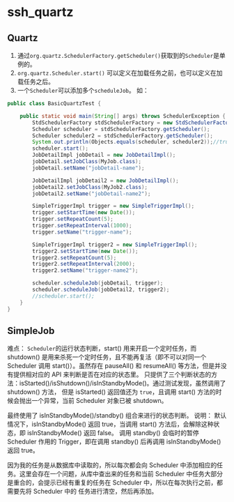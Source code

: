 # ssh_quartz


## Quartz
1. 通过`org.quartz.SchedulerFactory.getScheduler()`获取到的`Scheduler`是单例的。
2. `org.quartz.Scheduler.start()` 可以定义在加载任务之前，也可以定义在加载任务之后。
3. 一个`Scheduler`可以添加多个`scheduleJob`。
如：
```java
public class BasicQuartzTest {

    public static void main(String[] args) throws SchedulerException {
        StdSchedulerFactory stdSchedulerFactory = new StdSchedulerFactory();
        Scheduler scheduler = stdSchedulerFactory.getScheduler();
        Scheduler scheduler2 = stdSchedulerFactory.getScheduler();
        System.out.println(Objects.equals(scheduler, scheduler2));//true
        scheduler.start();
        JobDetailImpl jobDetail = new JobDetailImpl();
        jobDetail.setJobClass(MyJob.class);
        jobDetail.setName("jobDetail-name");

        JobDetailImpl jobDetail2 = new JobDetailImpl();
        jobDetail2.setJobClass(MyJob2.class);
        jobDetail2.setName("jobDetail-name2");

        SimpleTriggerImpl trigger = new SimpleTriggerImpl();
        trigger.setStartTime(new Date());
        trigger.setRepeatCount(5);
        trigger.setRepeatInterval(1000);
        trigger.setName("trigger-name");

        SimpleTriggerImpl trigger2 = new SimpleTriggerImpl();
        trigger2.setStartTime(new Date());
        trigger2.setRepeatCount(5);
        trigger2.setRepeatInterval(2000);
        trigger2.setName("trigger-name2");

        scheduler.scheduleJob(jobDetail, trigger);
        scheduler.scheduleJob(jobDetail2, trigger2);
        //scheduler.start();
    }
}
```

## SimpleJob
难点：
`Scheduler`的运行状态判断，start() 用来开启一个定时任务，而 shutdown() 是用来杀死一个定时任务，且不能再复活（即不可以对同一个 Scheduler 
调用 start()）。虽然存在 pauseAll() 和 resumeAll() 等方法，但是并没有提供相对应的 API 来判断是否在对应的状态里。
只提供了三个判断状态的方法：isStarted()/isShutdown()/isInStandbyMode()。通过测试发现，虽然调用了 shutdown() 方法，
但是 isStarted() 返回值还为 `true`，且调用 start() 方法的时候会抛出一个异常，当前 Scheduler 对象已被 shutdown。

最终使用了 isInStandbyMode()/standby() 组合来进行的状态判断。
说明：
默认情况下，isInStandbyMode() 返回 true，当调用 start() 方法后，会解除这种状态，即 isInStandbyMode() 返回 false。
调用 standby() 会临时的暂停 Scheduler 作用的 Trigger，即在调用 standby() 后再调用 isInStandbyMode() 返回 true。

因为我的任务是从数据库中读取的，所以每次都会向 Scheduler 中添加相应的任务。这里会存在一个问题，从库中查出来的任务和当前
Scheduler 中任务大部分是重合的，会提示已经有重复的任务在 Scheduler 中，所以在每次执行之前，都需要先将 Scheduler 中的
任务进行清空，然后再添加。